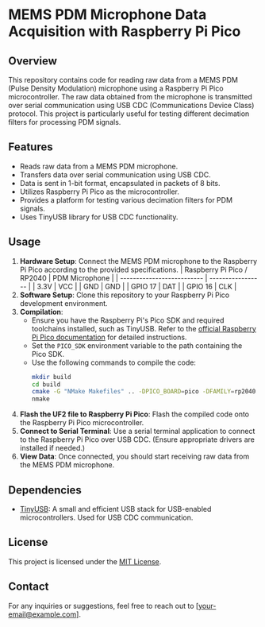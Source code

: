# MEMS PDM Microphone Data Acquisition with Raspberry Pi Pico

## Overview
This repository contains code for reading raw data from a MEMS PDM (Pulse Density Modulation) microphone using a Raspberry Pi Pico microcontroller. The raw data obtained from the microphone is transmitted over serial communication using USB CDC (Communications Device Class) protocol. This project is particularly useful for testing different decimation filters for processing PDM signals.

## Features
- Reads raw data from a MEMS PDM microphone.
- Transfers data over serial communication using USB CDC.
- Data is sent in 1-bit format, encapsulated in packets of 8 bits.
- Utilizes Raspberry Pi Pico as the microcontroller.
- Provides a platform for testing various decimation filters for PDM signals.
- Uses TinyUSB library for USB CDC functionality.

## Usage
1. **Hardware Setup**: Connect the MEMS PDM microphone to the Raspberry Pi Pico according to the provided specifications.
| Raspberry Pi Pico / RP2040 | PDM Microphone |
| -------------------------- | ----------------- |
| 3.3V | VCC |
| GND | GND |
| GPIO 17 | DAT |
| GPIO 16 | CLK |
2. **Software Setup**: Clone this repository to your Raspberry Pi Pico development environment.
3. **Compilation**:
    - Ensure you have the Raspberry Pi's Pico SDK and required toolchains installed, such as TinyUSB. Refer to the [official Raspberry Pi Pico documentation](https://datasheets.raspberrypi.com/pico/getting-started-with-pico.pdf) for detailed instructions.
    - Set the `PICO_SDK` environment variable to the path containing the Pico SDK.
    - Use the following commands to compile the code:
      ```bash
      mkdir build
      cd build
      cmake -G "NMake Makefiles" .. -DPICO_BOARD=pico -DFAMILY=rp2040 -DBOARD=raspberry_pi_pico
      nmake
      ```
5. **Flash the UF2 file to Raspberry Pi Pico**: Flash the compiled code onto the Raspberry Pi Pico microcontroller.
6. **Connect to Serial Terminal**: Use a serial terminal application to connect to the Raspberry Pi Pico over USB CDC. (Ensure appropriate drivers are installed if needed.)
7. **View Data**: Once connected, you should start receiving raw data from the MEMS PDM microphone.

## Dependencies
- [TinyUSB](https://github.com/hathach/tinyusb): A small and efficient USB stack for USB-enabled microcontrollers. Used for USB CDC communication.

## License
This project is licensed under the [MIT License](LICENSE).

## Contact
For any inquiries or suggestions, feel free to reach out to [your-email@example.com].
